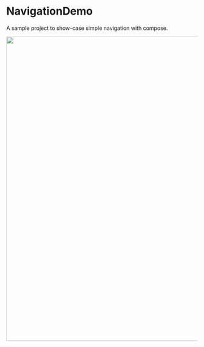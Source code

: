 # NavigationDemo

A sample project to show-case simple navigation with compose.

<img src="https://github.com/panhvu/NavigationDemo/assets/11823756/fa3e74aa-6230-43f7-9200-a8ce144ed1a2" height="800" />


